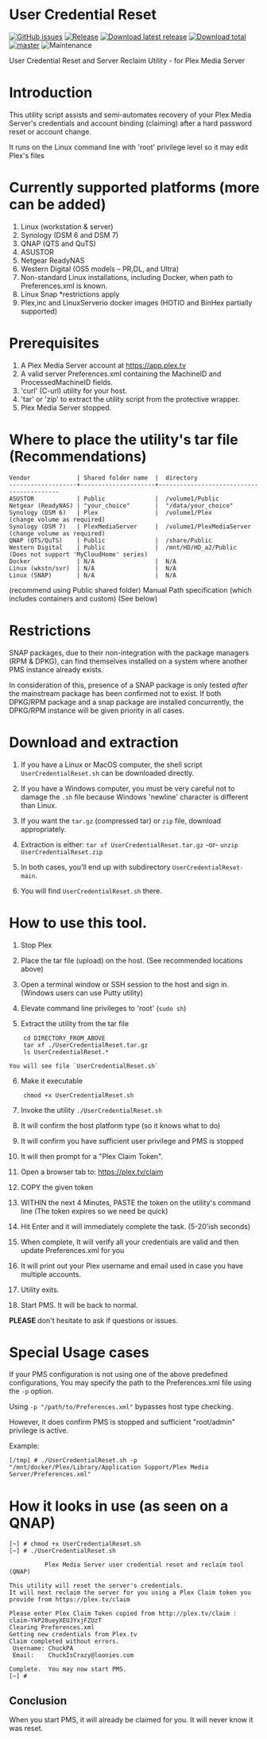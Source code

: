 
# User Credential Reset


[![GitHub issues](https://img.shields.io/github/issues/ChuckPa/UserCredentialReset.svg?style=flat)](https://github.com/ChuckPa/UserCredentialReset/issues)
[![Release](https://img.shields.io/github/release/ChuckPa/UserCredentialReset.svg?style=flat)](https://github.com/ChuckPa/UserCredentialReset/releases/latest)
[![Download latest release](https://img.shields.io/github/downloads/ChuckPa/UserCredentialReset/latest/total.svg)](https://github.com/ChuckPa/UserCredentialReset/releases/latest)
[![Download total](https://img.shields.io/github/downloads/ChuckPa/UserCredentialReset/total.svg)](https://github.com/ChuckPa/UserCredentialReset/releases)
[![master](https://img.shields.io/badge/master-stable-green.svg?maxAge=2592000)]('')
![Maintenance](https://img.shields.io/badge/Maintained-Yes-green.svg)

User Credential Reset and Server Reclaim Utility
                - for Plex Media Server


# Introduction

This utility script assists and semi-automates recovery of your Plex Media Server's credentials and account binding (claiming)
after a hard password reset or account change.

It runs on the Linux command line with 'root' privilege level so it may edit Plex's files


# Currently supported platforms (more can be added)

1. Linux (workstation & server)
2. Synology (DSM 6 and DSM 7)
3. QNAP (QTS and QuTS)
4. ASUSTOR
5. Netgear ReadyNAS
6. Western Digital (OS5 models – PR,DL, and Ultra)
7. Non-standard Linux installations, including Docker, when path to Preferences.xml is known.
8. Linux Snap  *restrictions apply
9. Plex,inc and LinuxServerio docker images  (HOTIO and BinHex partially supported)

# Prerequisites

1. A Plex Media Server account at https://app.plex.tv
2. A valid server Preferences.xml containing the MachineID and ProcessedMachineID fields.
3. 'curl'  (C-url) utility for your host.
4. 'tar' or 'zip' to extract the utility script from the protective wrapper.
5. Plex Media Server stopped.

# Where to place the utility's tar file (Recommendations)
```
Vendor             | Shared folder name  |  directory
-------------------+---------------------+------------------------------------------
ASUSTOR            | Public              |  /volume1/Public
Netgear (ReadyNAS) | "your_choice"       |  "/data/your_choice"
Synology (DSM 6)   | Plex                |  /volume1/Plex             (change volume as required)
Synology (DSM 7)   | PlexMediaServer     |  /volume1/PlexMediaServer  (change volume as required)
QNAP (QTS/QuTS)    | Public              |  /share/Public
Western Digital    | Public              |  /mnt/HD/HD_a2/Public      (Does not support 'MyCloudHome' series)
Docker             | N/A                 |  N/A
Linux (wkstn/svr)  | N/A                 |  N/A
Linux (SNAP)       | N/A                 |  N/A
```

(recommend using Public shared folder)
Manual Path specification (which includes containers and custom) (See below)

# Restrictions

SNAP packages, due to their non-integration with the package managers (RPM & DPKG), can find themselves installed
on a system where another PMS instance already exists.

In consideration of this,  presence of a SNAP package is only tested *after* the mainstream package has been confirmed not to exist.
If both DPKG/RPM package and a snap package are installed concurrently,  the DPKG/RPM instance will be given priority in all cases.

# Download and extraction

1.  If you have a Linux or MacOS computer,  the shell script `UserCredentialReset.sh` can be downloaded directly.
2.  If you have a Windows computer,  you must be very careful not to damage the `.sh` file because Windows 'newline' character is different than Linux.
3.  If you want the `tar.gz` (compressed tar) or `zip` file,  download appropriately.
4.  Extraction is either:
        `tar xf UserCredentialReset.tar.gz`
    -or-
        `unzip UserCredentialReset.zip`

5.  In both cases,  you'll end up with subdirectory `UserCredentialReset-main`.
6.  You will find `UserCredentialReset.sh` there.





# How to use this tool.

1.   Stop Plex

2.  Place the tar file (upload) on the host.  (See recommended locations above)

3.  Open a terminal window or SSH session to the host and sign in.
    (Windows users can use Putty utility)

4.  Elevate command line privileges to 'root'  (`sudo sh`)

5.  Extract the utility from the tar file
```
    cd DIRECTORY_FROM_ABOVE
    tar xf ./UserCredentialReset.tar.gz
    ls UserCredentialReset.*
```
    You will see file `UserCredentialReset.sh`

6.  Make it executable
```
    chmod +x UserCredentialReset.sh
```
7.  Invoke the utility  `./UserCredentialReset.sh`

8.  It will confirm the host platform type (so it knows what to do)

9.  It will confirm you have sufficient user privilege and PMS is stopped

10.  It will then prompt for a "Plex Claim Token".

11.  Open a browser tab to:    https://plex.tv/claim

12.  COPY the given token

13.  WITHIN the next 4 Minutes,     PASTE the token on the utility's command line
    (The token expires so we need be quick)

14.  Hit Enter and it will immediately complete the task. (5-20'ish seconds)

15.  When complete,  It will verify all your credentials are valid and then update Preferences.xml for you

16.  It will print out your Plex username and email used in case you have multiple accounts.

17.  Utility exits.

18.  Start PMS.  It will be back to normal.


**PLEASE** don't hesitate to ask if questions or issues.


# Special Usage cases

  If your PMS configuration is not using one of the above predefined configurations,
  You may specify the path to the Preferences.xml file using the `-p` option.

  Using `-p "/path/to/Preferences.xml"` bypasses host type checking.

  However, it does confirm PMS is stopped and sufficient "root/admin" privilege is active.

  Example:
  ```
  [/tmp] # ./UserCredentialReset.sh -p "/mnt/docker/Plex/Library/Application Support/Plex Media Server/Preferences.xml"
  ```


# How it looks in use  (as seen on a QNAP)

```
[~] # chmod +x UserCredentialReset.sh
[~] # ./UserCredentialReset.sh

          Plex Media Server user credential reset and reclaim tool (QNAP)

This utility will reset the server's credentials.
It will next reclaim the server for you using a Plex Claim token you provide from https://plex.tv/claim

Please enter Plex Claim Token copied from http://plex.tv/claim : claim-YkP28ueyXEUJYxjFZUzT
Clearing Preferences.xml
Getting new credentials from Plex.tv
Claim completed without errors.
 Username: ChuckPA
 Email:    ChuckIsCrazy@loonies.com

Complete.  You may now start PMS.
[~] #
```

## Conclusion

When you start PMS,  it will already be claimed for you.
It will never know it was reset.
